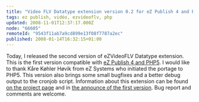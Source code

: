 ```yaml
---
title: "Video FLV Datatype extension version 0.2 for eZ Publish 4 and PHP5"
tags: ez publish, vidéo, ezvideoflv, php
updated: 2008-11-01T12:37:17.000Z
node: "66605"
remoteId: "9543f11ab7a9cd899e13f08f7787a2ec"
published: 2008-01-14T16:32:15+01:00
---
```


Today, I released the second version of eZVideoFLV Datatype extension. This is the first version compatible with [eZ Publish 4 and PHP5](/post/ez-publish-4). I would like to thank Kåre Køhler Høvik from eZ Systems who initiated the portage to PHP5. This version also brings some small bugfixes and a better debug output to the cronjob script. Information about this extension can be found [on the project page](http://projects.ez.no/ezvideoflv) and in [the announce of the first version](/post/video-flv-datatype-extension). Bug report and comments are welcome.

